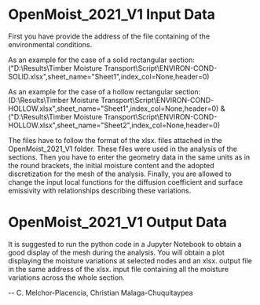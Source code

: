 # OpenMoist_2021_V1 Input Data

First you have provide the address of the file containing of the environmental conditions.

As an example for the case of a solid rectangular section: ("D:\Results\Timber Moisture Transport\Script\ENVIRON-COND-SOLID.xlsx",sheet_name="Sheet1",index_col=None,header=0)

As an example for the case of a hollow rectangular section: (D:\Results\Timber Moisture Transport\Script\ENVIRON-COND-HOLLOW.xlsx",sheet_name="Sheet1",index_col=None,header=0) & ("D:\Results\Timber Moisture Transport\Script\ENVIRON-COND-HOLLOW.xlsx",sheet_name="Sheet2",index_col=None,header=0)

The files have to follow the format of the xlsx. files attached in the OpenMoist_2021_V1 folder. 
These files were used in the analysis of the sections. Then you have to enter the geometry data in
the same units as in the round brackets, the initial moisture content and the adopted discretization 
for the mesh of the analysis. Finally, you are allowed to change the input local functions for
the diffusion coefficient and surface emissivity with relationships describing these variations.

# OpenMoist_2021_V1 Output Data

It is suggested to run the python code in a Jupyter Notebook to obtain a good display of the mesh
during the analysis. You will obtain a plot displaying the moisture variations at selected nodes
and an xlsx. output file in the same address of the xlsx. input file containing all the moisture 
variations across the whole section. 

-- C. Melchor-Placencia, Christian Malaga-Chuquitaypea

